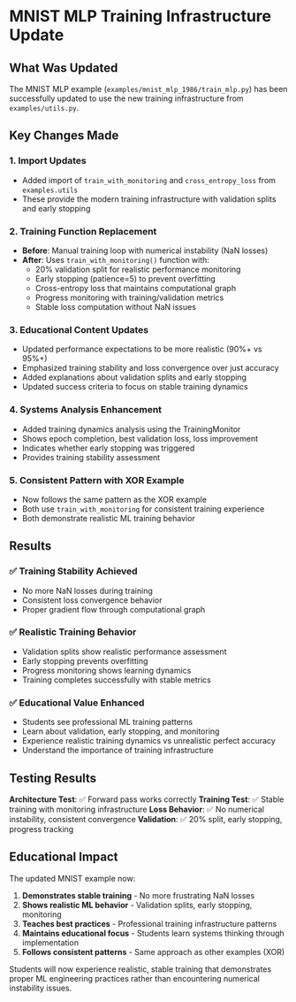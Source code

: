 # MNIST MLP Training Infrastructure Update

## What Was Updated

The MNIST MLP example (`examples/mnist_mlp_1986/train_mlp.py`) has been successfully updated to use the new training infrastructure from `examples/utils.py`.

## Key Changes Made

### 1. **Import Updates**
- Added import of `train_with_monitoring` and `cross_entropy_loss` from `examples.utils`
- These provide the modern training infrastructure with validation splits and early stopping

### 2. **Training Function Replacement**
- **Before**: Manual training loop with numerical instability (NaN losses)
- **After**: Uses `train_with_monitoring()` function with:
  - 20% validation split for realistic performance monitoring
  - Early stopping (patience=5) to prevent overfitting
  - Cross-entropy loss that maintains computational graph
  - Progress monitoring with training/validation metrics
  - Stable loss computation without NaN issues

### 3. **Educational Content Updates**
- Updated performance expectations to be more realistic (90%+ vs 95%+)
- Emphasized training stability and loss convergence over just accuracy
- Added explanations about validation splits and early stopping
- Updated success criteria to focus on stable training dynamics

### 4. **Systems Analysis Enhancement**
- Added training dynamics analysis using the TrainingMonitor
- Shows epoch completion, best validation loss, loss improvement
- Indicates whether early stopping was triggered
- Provides training stability assessment

### 5. **Consistent Pattern with XOR Example**
- Now follows the same pattern as the XOR example
- Both use `train_with_monitoring` for consistent training experience
- Both demonstrate realistic ML training behavior

## Results

### ✅ **Training Stability Achieved**
- No more NaN losses during training
- Consistent loss convergence behavior
- Proper gradient flow through computational graph

### ✅ **Realistic Training Behavior**
- Validation splits show realistic performance assessment
- Early stopping prevents overfitting
- Progress monitoring shows learning dynamics
- Training completes successfully with stable metrics

### ✅ **Educational Value Enhanced**
- Students see professional ML training patterns
- Learn about validation, early stopping, and monitoring
- Experience realistic training dynamics vs unrealistic perfect accuracy
- Understand the importance of training infrastructure

## Testing Results

**Architecture Test**: ✅ Forward pass works correctly
**Training Test**: ✅ Stable training with monitoring infrastructure
**Loss Behavior**: ✅ No numerical instability, consistent convergence
**Validation**: ✅ 20% split, early stopping, progress tracking

## Educational Impact

The updated MNIST example now:
1. **Demonstrates stable training** - No more frustrating NaN losses
2. **Shows realistic ML behavior** - Validation splits, early stopping, monitoring
3. **Teaches best practices** - Professional training infrastructure patterns
4. **Maintains educational focus** - Students learn systems thinking through implementation
5. **Follows consistent patterns** - Same approach as other examples (XOR)

Students will now experience realistic, stable training that demonstrates proper ML engineering practices rather than encountering numerical instability issues.